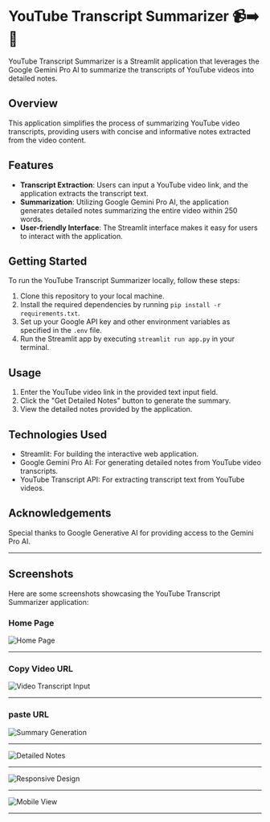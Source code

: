 # YouTube Transcript Summarizer 📹➡️📝

YouTube Transcript Summarizer is a Streamlit application that leverages the Google Gemini Pro AI to summarize the transcripts of YouTube videos into detailed notes.

## Overview

This application simplifies the process of summarizing YouTube video transcripts, providing users with concise and informative notes extracted from the video content.

## Features

- **Transcript Extraction**: Users can input a YouTube video link, and the application extracts the transcript text.
- **Summarization**: Utilizing Google Gemini Pro AI, the application generates detailed notes summarizing the entire video within 250 words.
- **User-friendly Interface**: The Streamlit interface makes it easy for users to interact with the application.

## Getting Started

To run the YouTube Transcript Summarizer locally, follow these steps:

1. Clone this repository to your local machine.
2. Install the required dependencies by running `pip install -r requirements.txt`.
3. Set up your Google API key and other environment variables as specified in the `.env` file.
4. Run the Streamlit app by executing `streamlit run app.py` in your terminal.

## Usage

1. Enter the YouTube video link in the provided text input field.
2. Click the "Get Detailed Notes" button to generate the summary.
3. View the detailed notes provided by the application.

## Technologies Used

- Streamlit: For building the interactive web application.
- Google Gemini Pro AI: For generating detailed notes from YouTube video transcripts.
- YouTube Transcript API: For extracting transcript text from YouTube videos.

## Acknowledgements

Special thanks to Google Generative AI for providing access to the Gemini Pro AI.

---

## Screenshots

Here are some screenshots showcasing the YouTube Transcript Summarizer application:

### Home Page

![Home Page](https://github.com/GaneshPatilDS/youtube-transcript-summarizer/assets/123234894/f3d6377a-42c9-4e69-aa1c-1cdd4c049b8e)

---

### Copy Video URL

![Video Transcript Input](https://github.com/GaneshPatilDS/youtube-transcript-summarizer/assets/123234894/9a44e3af-7a64-4940-8869-a48be7f58762)

---

### paste URL

![Summary Generation](https://github.com/GaneshPatilDS/youtube-transcript-summarizer/assets/123234894/b61a08ea-f903-48e3-b147-de3d6178733e)

---



![Detailed Notes](https://github.com/GaneshPatilDS/youtube-transcript-summarizer/assets/123234894/8566d522-1e28-4fd4-b3ac-20c695798697)

---


![Responsive Design](https://github.com/GaneshPatilDS/youtube-transcript-summarizer/assets/123234894/89a22b84-8c9c-423e-8060-7bf908c7d27e)

---


![Mobile View](https://github.com/GaneshPatilDS/youtube-transcript-summarizer/assets/123234894/56a67e8f-259a-4661-be2d-ba7f0c26b652)

---



